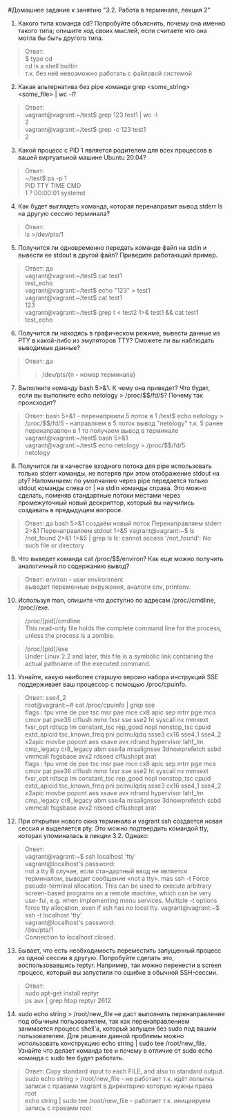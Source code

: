 #Домашнее задание к занятию "3.2. Работа в терминале, лекция 2"

1. Какого типа команда cd? Попробуйте объяснить, почему она именно такого типа; опишите ход своих мыслей, если считаете что она могла бы быть другого типа.
>  Ответ:  
    $ type cd  
     cd is a shell builtin  
    т.к. без неё невозможно работать с файловой системой

2. Какая альтернатива без pipe команде grep <some_string> <some_file> | wc -l?
> Ответ:  
    vagrant@vagrant:~/test$ grep 123 test1 | wc -l  
    2  
    vagrant@vagrant:~/test$ grep -c 123 test1  
    2  

3. Какой процесс с PID 1 является родителем для всех процессов в вашей виртуальной машине Ubuntu 20.04?
> Ответ:  
    ~/test$ ps -p 1  
    PID TTY          TIME     CMD  
     1   ?         00:00:01  systemd

4. Как будет выглядеть команда, которая перенаправит вывод stderr ls на другую сессию терминала?
> Ответ:  
> ls  >/dev/pts/1

5. Получится ли одновременно передать команде файл на stdin и вывести ее stdout в другой файл? Приведите работающий пример.
> Ответ: да  
> vagrant@vagrant:~/test$ cat test1  
test_echo  
vagrant@vagrant:~/test$ echo "123" > test1  
vagrant@vagrant:~/test$ cat test1  
123  
vagrant@vagrant:~/test$ grep t < test2 1>& test1 && cat test1  
test_echo  

6. Получится ли находясь в графическом режиме, вывести данные из PTY в какой-либо из эмуляторов TTY? Сможете ли вы наблюдать выводимые данные?
> Ответ: да  
> >/dev/pts/{n - номер терминала}

7. Выполните команду bash 5>&1. К чему она приведет? Что будет, если вы выполните echo netology > /proc/$$/fd/5? Почему так происходит?
> Ответ:
> bash 5>&1 - перенапрвили 5 поток в 1
> /test$ echo netology > /proc/$$/fd/5 - направляем в 5 поток вывод "netology" т.к. 5 ранее перенаправлен в 1 то получаем вывод в терминале  
> vagrant@vagrant:~/test$ bash 5>&1  
vagrant@vagrant:~/test$ echo netology > /proc/$$/fd/5  
netology

8. Получится ли в качестве входного потока для pipe использовать только stderr команды, не потеряв при этом отображение stdout на pty? Напоминаем: по умолчанию через pipe передается только stdout команды слева от | на stdin команды справа. Это можно сделать, поменяв стандартные потоки местами через промежуточный новый дескриптор, который вы научились создавать в предыдущем вопросе.
> Ответ: да
> bash 5>&1 создаём новый поток
> Перенаправляем stderr 2>&1
> Перенаправляем stdout 1>&5
> vagrant@vagrant:~$ ls /not_found 2>&1 1>&5 | grep ls
> ls: cannot access '/not_found': No such file or directory


9. Что выведет команда cat /proc/$$/environ? Как еще можно получить аналогичный по содержанию вывод?
> Ответ:
> environ - user environment  
> выведет переменные окружения, аналоги env, printenv.

10. Используя man, опишите что доступно по адресам /proc/<PID>/cmdline, /proc/<PID>/exe.
> /proc/[pid]/cmdline  
        This read-only file holds the complete command line for
        the process, unless the process is a zombie.

>/proc/[pid]/exe  
            Under Linux 2.2 and later, this file is a symbolic link
            containing the actual pathname of the executed command.
            

11. Узнайте, какую наиболее старшую версию набора инструкций SSE поддерживает ваш процессор с помощью /proc/cpuinfo.
> Ответ:  sse4_2  
> root@vagrant:~# cat /proc/cpuinfo | grep sse  
flags		: fpu vme de pse tsc msr pae mce cx8 apic sep mtrr pge mca cmov pat pse36 clflush mmx fxsr sse sse2 ht syscall nx mmxext fxsr_opt rdtscp lm constant_tsc rep_good nopl nonstop_tsc cpuid extd_apicid tsc_known_freq pni pclmulqdq ssse3 cx16 sse4_1 sse4_2 x2apic movbe popcnt aes xsave avx rdrand hypervisor lahf_lm cmp_legacy cr8_legacy abm sse4a misalignsse 3dnowprefetch ssbd vmmcall fsgsbase avx2 rdseed clflushopt arat  
flags		: fpu vme de pse tsc msr pae mce cx8 apic sep mtrr pge mca cmov pat pse36 clflush mmx fxsr sse sse2 ht syscall nx mmxext fxsr_opt rdtscp lm constant_tsc rep_good nopl nonstop_tsc cpuid extd_apicid tsc_known_freq pni pclmulqdq ssse3 cx16 sse4_1 sse4_2 x2apic movbe popcnt aes xsave avx rdrand hypervisor lahf_lm cmp_legacy cr8_legacy abm sse4a misalignsse 3dnowprefetch ssbd vmmcall fsgsbase avx2 rdseed clflushopt arat  

12. При открытии нового окна терминала и vagrant ssh создается новая сессия и выделяется pty. Это можно подтвердить командой tty, которая упоминалась в лекции 3.2. Однако:
> Ответ:  
>vagrant@vagrant:~$ ssh localhost 'tty'  
vagrant@localhost's password:  
not a tty
>В случае, если стандартный ввод не является терминалом, выводит сообщение «not a tty».
>mas ssh 
> -t      Force pseudo-terminal allocation.  This can be used to execute arbitrary screen-based programs on a remote machine, which can be very use‐
ful, e.g. when implementing menu services.  Multiple -t options force tty allocation, even if ssh has no local tty.
>vagrant@vagrant:~$ ssh -t localhost 'tty'  
>vagrant@localhost's password:  
>/dev/pts/1  
>Connection to localhost closed.  

13. Бывает, что есть необходимость переместить запущенный процесс из одной сессии в другую. Попробуйте сделать это, воспользовавшись reptyr. Например, так можно перенести в screen процесс, который вы запустили по ошибке в обычной SSH-сессии.
> Ответ:  
> sudo apt-get install reptyr  
> ps aux | grep htop
> reptyr 2612

14. sudo echo string > /root/new_file не даст выполнить перенаправление под обычным пользователем, так как перенаправлением занимается процесс shell'а, который запущен без sudo под вашим пользователем. Для решения данной проблемы можно использовать конструкцию echo string | sudo tee /root/new_file. Узнайте что делает команда tee и почему в отличие от sudo echo команда с sudo tee будет работать.
> Ответ:
> Copy standard input to each FILE, and also to standard output.  
> sudo echo string > /root/new_file - не работает т.к. идёт попытка записи с правами vagrant в директорию которую нужны права root  
> echo string | sudo tee /root/new_file - работает т.к. инициируем запись с провами root  